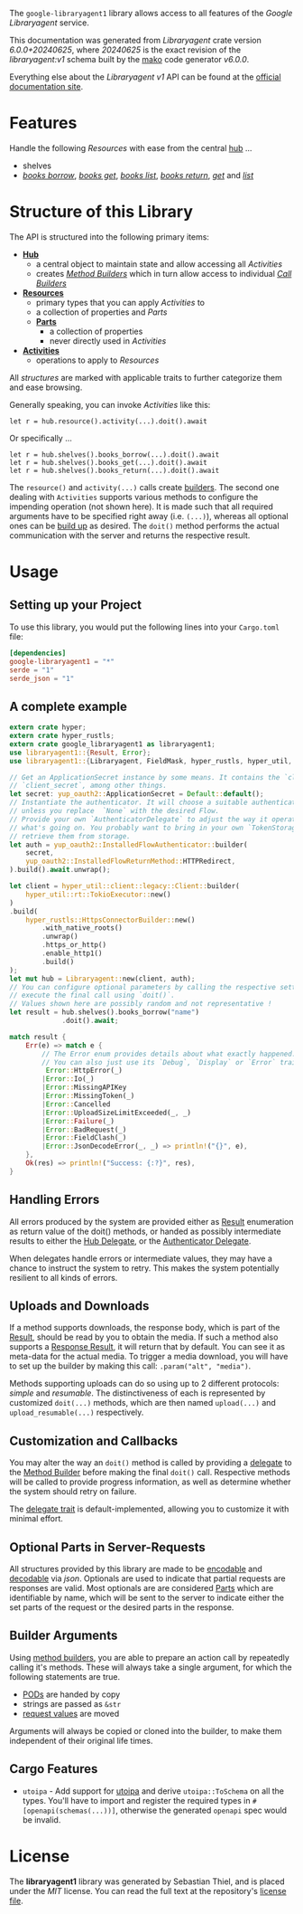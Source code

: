 <!---
DO NOT EDIT !
This file was generated automatically from 'src/generator/templates/api/README.md.mako'
DO NOT EDIT !
-->
The `google-libraryagent1` library allows access to all features of the *Google Libraryagent* service.

This documentation was generated from *Libraryagent* crate version *6.0.0+20240625*, where *20240625* is the exact revision of the *libraryagent:v1* schema built by the [mako](http://www.makotemplates.org/) code generator *v6.0.0*.

Everything else about the *Libraryagent* *v1* API can be found at the
[official documentation site](https://cloud.google.com/docs/quota).
# Features

Handle the following *Resources* with ease from the central [hub](https://docs.rs/google-libraryagent1/6.0.0+20240625/google_libraryagent1/Libraryagent) ...

* shelves
 * [*books borrow*](https://docs.rs/google-libraryagent1/6.0.0+20240625/google_libraryagent1/api::ShelfBookBorrowCall), [*books get*](https://docs.rs/google-libraryagent1/6.0.0+20240625/google_libraryagent1/api::ShelfBookGetCall), [*books list*](https://docs.rs/google-libraryagent1/6.0.0+20240625/google_libraryagent1/api::ShelfBookListCall), [*books return*](https://docs.rs/google-libraryagent1/6.0.0+20240625/google_libraryagent1/api::ShelfBookReturnCall), [*get*](https://docs.rs/google-libraryagent1/6.0.0+20240625/google_libraryagent1/api::ShelfGetCall) and [*list*](https://docs.rs/google-libraryagent1/6.0.0+20240625/google_libraryagent1/api::ShelfListCall)




# Structure of this Library

The API is structured into the following primary items:

* **[Hub](https://docs.rs/google-libraryagent1/6.0.0+20240625/google_libraryagent1/Libraryagent)**
    * a central object to maintain state and allow accessing all *Activities*
    * creates [*Method Builders*](https://docs.rs/google-libraryagent1/6.0.0+20240625/google_libraryagent1/common::MethodsBuilder) which in turn
      allow access to individual [*Call Builders*](https://docs.rs/google-libraryagent1/6.0.0+20240625/google_libraryagent1/common::CallBuilder)
* **[Resources](https://docs.rs/google-libraryagent1/6.0.0+20240625/google_libraryagent1/common::Resource)**
    * primary types that you can apply *Activities* to
    * a collection of properties and *Parts*
    * **[Parts](https://docs.rs/google-libraryagent1/6.0.0+20240625/google_libraryagent1/common::Part)**
        * a collection of properties
        * never directly used in *Activities*
* **[Activities](https://docs.rs/google-libraryagent1/6.0.0+20240625/google_libraryagent1/common::CallBuilder)**
    * operations to apply to *Resources*

All *structures* are marked with applicable traits to further categorize them and ease browsing.

Generally speaking, you can invoke *Activities* like this:

```Rust,ignore
let r = hub.resource().activity(...).doit().await
```

Or specifically ...

```ignore
let r = hub.shelves().books_borrow(...).doit().await
let r = hub.shelves().books_get(...).doit().await
let r = hub.shelves().books_return(...).doit().await
```

The `resource()` and `activity(...)` calls create [builders][builder-pattern]. The second one dealing with `Activities`
supports various methods to configure the impending operation (not shown here). It is made such that all required arguments have to be
specified right away (i.e. `(...)`), whereas all optional ones can be [build up][builder-pattern] as desired.
The `doit()` method performs the actual communication with the server and returns the respective result.

# Usage

## Setting up your Project

To use this library, you would put the following lines into your `Cargo.toml` file:

```toml
[dependencies]
google-libraryagent1 = "*"
serde = "1"
serde_json = "1"
```

## A complete example

```Rust
extern crate hyper;
extern crate hyper_rustls;
extern crate google_libraryagent1 as libraryagent1;
use libraryagent1::{Result, Error};
use libraryagent1::{Libraryagent, FieldMask, hyper_rustls, hyper_util, yup_oauth2};

// Get an ApplicationSecret instance by some means. It contains the `client_id` and
// `client_secret`, among other things.
let secret: yup_oauth2::ApplicationSecret = Default::default();
// Instantiate the authenticator. It will choose a suitable authentication flow for you,
// unless you replace  `None` with the desired Flow.
// Provide your own `AuthenticatorDelegate` to adjust the way it operates and get feedback about
// what's going on. You probably want to bring in your own `TokenStorage` to persist tokens and
// retrieve them from storage.
let auth = yup_oauth2::InstalledFlowAuthenticator::builder(
    secret,
    yup_oauth2::InstalledFlowReturnMethod::HTTPRedirect,
).build().await.unwrap();

let client = hyper_util::client::legacy::Client::builder(
    hyper_util::rt::TokioExecutor::new()
)
.build(
    hyper_rustls::HttpsConnectorBuilder::new()
        .with_native_roots()
        .unwrap()
        .https_or_http()
        .enable_http1()
        .build()
);
let mut hub = Libraryagent::new(client, auth);
// You can configure optional parameters by calling the respective setters at will, and
// execute the final call using `doit()`.
// Values shown here are possibly random and not representative !
let result = hub.shelves().books_borrow("name")
             .doit().await;

match result {
    Err(e) => match e {
        // The Error enum provides details about what exactly happened.
        // You can also just use its `Debug`, `Display` or `Error` traits
         Error::HttpError(_)
        |Error::Io(_)
        |Error::MissingAPIKey
        |Error::MissingToken(_)
        |Error::Cancelled
        |Error::UploadSizeLimitExceeded(_, _)
        |Error::Failure(_)
        |Error::BadRequest(_)
        |Error::FieldClash(_)
        |Error::JsonDecodeError(_, _) => println!("{}", e),
    },
    Ok(res) => println!("Success: {:?}", res),
}

```
## Handling Errors

All errors produced by the system are provided either as [Result](https://docs.rs/google-libraryagent1/6.0.0+20240625/google_libraryagent1/common::Result) enumeration as return value of
the doit() methods, or handed as possibly intermediate results to either the
[Hub Delegate](https://docs.rs/google-libraryagent1/6.0.0+20240625/google_libraryagent1/common::Delegate), or the [Authenticator Delegate](https://docs.rs/yup-oauth2/*/yup_oauth2/trait.AuthenticatorDelegate.html).

When delegates handle errors or intermediate values, they may have a chance to instruct the system to retry. This
makes the system potentially resilient to all kinds of errors.

## Uploads and Downloads
If a method supports downloads, the response body, which is part of the [Result](https://docs.rs/google-libraryagent1/6.0.0+20240625/google_libraryagent1/common::Result), should be
read by you to obtain the media.
If such a method also supports a [Response Result](https://docs.rs/google-libraryagent1/6.0.0+20240625/google_libraryagent1/common::ResponseResult), it will return that by default.
You can see it as meta-data for the actual media. To trigger a media download, you will have to set up the builder by making
this call: `.param("alt", "media")`.

Methods supporting uploads can do so using up to 2 different protocols:
*simple* and *resumable*. The distinctiveness of each is represented by customized
`doit(...)` methods, which are then named `upload(...)` and `upload_resumable(...)` respectively.

## Customization and Callbacks

You may alter the way an `doit()` method is called by providing a [delegate](https://docs.rs/google-libraryagent1/6.0.0+20240625/google_libraryagent1/common::Delegate) to the
[Method Builder](https://docs.rs/google-libraryagent1/6.0.0+20240625/google_libraryagent1/common::CallBuilder) before making the final `doit()` call.
Respective methods will be called to provide progress information, as well as determine whether the system should
retry on failure.

The [delegate trait](https://docs.rs/google-libraryagent1/6.0.0+20240625/google_libraryagent1/common::Delegate) is default-implemented, allowing you to customize it with minimal effort.

## Optional Parts in Server-Requests

All structures provided by this library are made to be [encodable](https://docs.rs/google-libraryagent1/6.0.0+20240625/google_libraryagent1/common::RequestValue) and
[decodable](https://docs.rs/google-libraryagent1/6.0.0+20240625/google_libraryagent1/common::ResponseResult) via *json*. Optionals are used to indicate that partial requests are responses
are valid.
Most optionals are are considered [Parts](https://docs.rs/google-libraryagent1/6.0.0+20240625/google_libraryagent1/common::Part) which are identifiable by name, which will be sent to
the server to indicate either the set parts of the request or the desired parts in the response.

## Builder Arguments

Using [method builders](https://docs.rs/google-libraryagent1/6.0.0+20240625/google_libraryagent1/common::CallBuilder), you are able to prepare an action call by repeatedly calling it's methods.
These will always take a single argument, for which the following statements are true.

* [PODs][wiki-pod] are handed by copy
* strings are passed as `&str`
* [request values](https://docs.rs/google-libraryagent1/6.0.0+20240625/google_libraryagent1/common::RequestValue) are moved

Arguments will always be copied or cloned into the builder, to make them independent of their original life times.

[wiki-pod]: http://en.wikipedia.org/wiki/Plain_old_data_structure
[builder-pattern]: http://en.wikipedia.org/wiki/Builder_pattern
[google-go-api]: https://github.com/google/google-api-go-client

## Cargo Features

* `utoipa` - Add support for [utoipa](https://crates.io/crates/utoipa) and derive `utoipa::ToSchema` on all
the types. You'll have to import and register the required types in `#[openapi(schemas(...))]`, otherwise the
generated `openapi` spec would be invalid.


# License
The **libraryagent1** library was generated by Sebastian Thiel, and is placed
under the *MIT* license.
You can read the full text at the repository's [license file][repo-license].

[repo-license]: https://github.com/Byron/google-apis-rsblob/main/LICENSE.md

